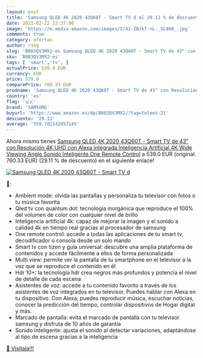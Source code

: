 ```yaml
---
layout: post
title: 'Samsung QLED 4K 2020 43Q60T - Smart TV d al 29.11 % de descuento'
date: 2021-02-22 22:37:00
image: 'https://m.media-amazon.com/images/I/41-ZBJkT-nL._SL400_.jpg'
comments: true
category: ofertas
author: ring
slug: 'B083QV3MX2-es Samsung QLED 4K 2020 43Q60T - Smart TV de 43" con...'
sku: 'B083QV3MX2-es'
tags: [ 'smart','tv', ]
actualPrice: 539.0 EUR
currency: EUR
price: 539.0
comparePrice: 760.33 EUR
prodname: 'Samsung QLED 4K 2020 43Q60T - Smart TV de 43" con Resolución 4K UHD  con Alexa integrada  Inteligencia Artificial 4K Wide Viewing Angle  Sonido Inteligente  One Remote Control'
country: 'es'
flag: '🇪🇸'
brand: 'SAMSUNG'
buyurl: 'https://www.amazon.es/dp/B083QV3MX2/?tag=tolees-21'
descuento: '29.11'
average: '559.702142857145'
---
```


Ahora mismo tienes [Samsung QLED 4K 2020 43Q60T - Smart TV de 43" con Resolución 4K UHD  con Alexa integrada  Inteligencia Artificial 4K Wide Viewing Angle  Sonido Inteligente  One Remote Control](https://www.amazon.es/dp/B083QV3MX2/?tag=tolees-21) a 539.0 EUR (original: 760.33 EUR) (29.11 %  de descuento) en el siguiente enlace!

[![Samsung QLED 4K 2020 43Q60T - Smart TV d](https://m.media-amazon.com/images/I/41-ZBJkT-nL._SL400_.jpg)](https://www.amazon.es/dp/B083QV3MX2/?tag=tolees-21)

🔎:

- Ambient mode: olvida las pantallas y personaliza tu televisor con fotos o tu música favorita
- Qled tv con quantum dot: tecnología inorgánica que reproduce el 100% del volumen de color con cualquier nivel de brillo
- Inteligencia artificial 4k: capaz de mejorar la imagen y el sonido a calidad 4k en tiempo real gracias al procesador de samsung
- One remote control: accede a todas las aplicaciones de tu smart tv, decodificador o consola desde un solo mando
- Smart tv con tizen y guía universal: descubre una amplia plataforma de contenidos y accede fácilmente a ellos de forma personalizada
- Multi view: permite ver la pantalla de tu smartphone en el televisor a la vez que se reproduce el contenido en él
- Hdr 10+: la tecnología hdr crea negros más profundos y potencía el nivel de detalle de cada escena
- Asistentes de voz: accede a tu contenido favorito a través de los asistentes de voz integrados en tu televisor. Puedes hablar con Alexa en tu dispositivo. Con Alexa, puedes reproducir música, escuchar noticias, conocer la predicción del tiempo, controlar dispositivos de Hogar digital y más.
- Marcado de pantalla: evita el marcado de pantalla con tu televisor samsung y disfruta de 10 años de garantía
- Sonido inteligente: ajusta el sonido al detectar variaciones, adaptándose al tipo de escena gracias a la inteligencia

[🛒 Visítala!!!](https://www.amazon.es/dp/B083QV3MX2/?tag=tolees-21)
